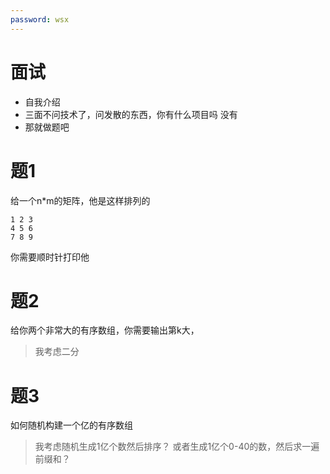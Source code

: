 ```yaml
---
password: wsx
---
```


# 面试
- 自我介绍
- 三面不问技术了，问发散的东西，你有什么项目吗
没有
- 那就做题吧


# 题1
给一个n*m的矩阵，他是这样排列的
```
1 2 3
4 5 6
7 8 9
```
你需要顺时针打印他

# 题2
给你两个非常大的有序数组，你需要输出第k大， 
> 我考虑二分

# 题3
如何随机构建一个亿的有序数组
> 我考虑随机生成1亿个数然后排序？
> 或者生成1亿个0-40的数，然后求一遍前缀和？


